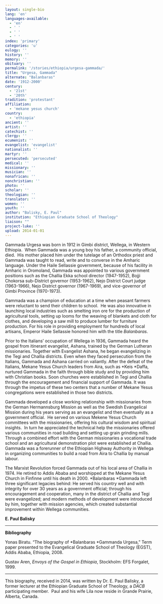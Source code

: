 ```yaml
---
layout: single-bio
lang: 'en'
languages-available:
  - 'en'
  - ' '
  - ' '
  - ' '
index: 'primary'
categories: 'u'
eulogy: ''
history: ''
memory: ''
obituary: ''
permalink: '/stories/ethiopia/urgesa-gammada/'
title: "Urgesa, Gammada"
alternate: "Balanbaras"
date: '1912-2000'
century:
  - '21st'
  - '20th'
tradition: 'protestant'
affiliation:
  - 'mekane yesus church'
country:
  - 'ethiopia'
ancient: ''
artist: ''
catechist: ''
clergy: ''
ecumenist: ''
evangelist: 'evangelist'
nationalist: ''
martyr: ''
persecuted: 'persecuted'
medical: ''
missionary: ''
musician: ''
nonafrican: ''
nonchristian: ''
photo: ''
scholar: ''
theologian: ''
translator: ''
women: ''
youth: ''
author: "Balisky, E. Paul"
institution: "Ethiopian Graduate School of Theology"
liaison: ""
project-luke: ''
upload: 2014-01-01
---
```




Gammada Urgesa was born in 1912 in Gimbi  district, Wellega, in Western Ethiopia.   When Gammada was a young boy his father, a community official, died.  His mother placed him under the tutelage of  an Orthodox priest and Gammada was taught to read, write and to converse in the  Amharic language. Under the Haile Sellassie government, because  of his facility in Amharic in Oromoland, Gammada was appointed to various  government positions such as the Challia Ekka school director (1947-1952),  Bojji Chokorsa sub-District governor (1953-1962), Nejo  District Court judge (1963-1966), Nejo District governor (1967-1969), and vice-governor  of Gimbi Province (1970-1973).

Gammada was a champion of education at a  time when peasant farmers were reluctant to send their children to school.  He was also innovative in launching local  industries such as smelting iron ore for the production of agricultural tools, setting  up looms for the weaving of blankets and cloth for clothes, and developing a  saw mill to produce lumber for furniture production. For his role in providing employment for hundreds  of local artisans, Emperor Haile Sellassie honored him with the title *Balanbaras*.

Prior to the Italians&rsquo; occupation of  Wellega in 1936, Gammada heard the gospel from itinerant evangelist, Ashana,  trained by the German Lutheran missionaries.  Together with Evangelist Ashana, he began evangelizing in the Tegi and Challia  districts. Even when they faced  persecution from the Italians, Gammada and Ashana carried on valiantly. After the defeat of the Italians, Mekane  Yesus Church leaders from Aira, such as *Keis *Daffa, nurtured Gammada in the faith through bible study and by providing  him with Christian books. Soon churches  were established in Tegi and Challia through the encouragement and financial  support of Gammada. It was through the  impetus of these two centers that a number of Mekane Yesus congregations were  established in those two districts.

Gammada developed a close working relationship  with missionaries from the German Hermannsburg Mission as well as the Swedish  Evangelical Mission during his years serving as an evangelist and then  eventually as a government official.  He  served on various Mekene Yesus Church committees with the missionaries,  offering his cultural wisdom and spiritual insights.  In turn he appreciated the technical help the  missionaries offered various communities in road building and setting up grain  grinding mills.  Through a combined  effort with the German missionaries a vocational trade school and an  agricultural demonstration plot were established at Challia. Gammada was a forerunner of the Ethiopian  Highway Authority in Wellega in organizing communities to build a road from  Aira to Challia by manual labour.

The Marxist Revolution forced Gammada out  of his local area of Challia in 1974. He  retired to Addis Ababa and worshipped at the Mekane Yesus Church in Finfinne  until his death in 2000. *Balanbaras *Gammada left three  significant legacies behind: He served  his country well and with integrity for over 30 years as a government official;  through his encouragement and cooperation, many in the district of Challia and  Tegi were evangelized; and modern methods of development were introduced by  him, together with mission agencies, which created substantial improvement within  Wellega communities.

**E. Paul Balisky**

---

**Bibliography**

Yonas Biratu. &ldquo;The biography of *Balanbaras *Gammanda Urgesa,&rdquo; Term paper presented  to the Evangelical Graduate School of Theology (EGST), Addis Ababa, Ethiopia,  2008.

Gustav Aren, *Envoys of the Gospel in Ethiopia*, Stockholm: EFS Forgalet, 1999.

---

This biography, received in 2014, was  written by Dr. E. Paul Balisky, a former lecturer at the Ethiopian Graduate School  of Theology, a *DACB* participating member.  Paul and his wife Lila now reside in Grande  Prairie, Alberta, Canada.
